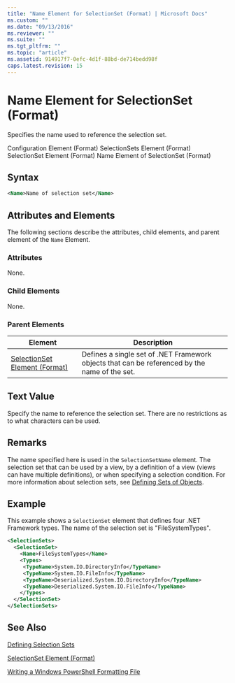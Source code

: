 ```yaml
---
title: "Name Element for SelectionSet (Format) | Microsoft Docs"
ms.custom: ""
ms.date: "09/13/2016"
ms.reviewer: ""
ms.suite: ""
ms.tgt_pltfrm: ""
ms.topic: "article"
ms.assetid: 914917f7-0efc-4d1f-88bd-de714bedd98f
caps.latest.revision: 15
---
```

# Name Element for SelectionSet (Format)

Specifies the name used to reference the selection set.

Configuration Element (Format)
SelectionSets Element (Format)
SelectionSet Element (Format)
Name Element of SelectionSet (Format)

## Syntax

```xml
<Name>Name of selection set</Name>
```

## Attributes and Elements

The following sections describe the attributes, child elements, and parent element of the `Name` Element.

### Attributes

None.

### Child Elements

None.

### Parent Elements

|Element|Description|
|-------------|-----------------|
|[SelectionSet Element (Format)](./selectionset-element-format.md)|Defines a single set of .NET Framework objects that can be referenced by the name of the set.|

## Text Value

Specify the name to reference the selection set. There are no restrictions as to what characters can be used.

## Remarks

The name specified here is used in the `SelectionSetName` element. The selection set that can be used by a view, by a definition of a view (views can have multiple definitions), or when specifying a selection condition. For more information about selection sets, see [Defining Sets of Objects](./defining-selection-sets.md).

## Example

This example shows a `SelectionSet` element that defines four .NET Framework types. The name of the selection set is "FileSystemTypes".

```xml
<SelectionSets>
  <SelectionSet>
    <Name>FileSystemTypes</Name>
    <Types>
     <TypeName>System.IO.DirectoryInfo</TypeName>
     <TypeName>System.IO.FileInfo</TypeName>
     <TypeName>Deserialized.System.IO.DirectoryInfo</TypeName>
     <TypeName>Deserialized.System.IO.FileInfo</TypeName>
    </Types>
  </SelectionSet>
</SelectionSets>
```

## See Also

[Defining Selection Sets](./defining-selection-sets.md)

[SelectionSet Element (Format)](./selectionset-element-format.md)

[Writing a Windows PowerShell Formatting File](./writing-a-windows-powershell-formatting-file.md)
